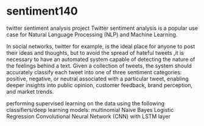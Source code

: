 # sentiment140
twitter sentiment analysis project 
Twitter sentiment analysis is a popular use case for Natural Language Processing (NLP) and Machine Learning. 

In social networks, twitter for example, is the  ideal place for anyone to post their ideas and  thoughts, but to avoid the spread of hateful  tweets ,it is necessary to have an automated system capable of detecting the  nature of the feelings behind a text. Given a collection of tweets, the system should accurately classify each tweet into one of three sentiment categories: positive, negative, or neutral associated with a particular tweet, enabling deeper insights into public opinion, customer feedback, brand perception, and market trends.

performing supervised learning on the data using the following classifiers/deep learning models:
multinomial Naive Bayes
Logistic Regression
Convolutional Neural Network (CNN) with LSTM layer
